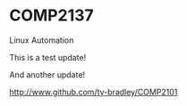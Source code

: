 # COMP2137
Linux Automation

This is a test update!

And another update!

http://www.github.com/ty-bradley/COMP2101

